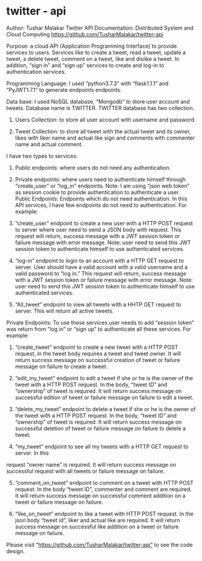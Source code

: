 # twitter - api

Author: Tushar Malakar
Twitter API Documentation:
Distributed System and Cloud Computing
https://github.com/TusharMalakar/twitter-api

Purpose: a cloud API (Application Programming Interface) to provide services to users. Services like to create a tweet, read a tweet, update a tweet, a delete tweet, comment on a tweet, like and dislike a tweet. In addition, “sign in” and “sign up” services to create and log-in to authentication services. 

Programming Language: I used “python3.7.3” with “flask1.1.1” and “PyJWT1.7.1” to generate endpoints endpoints.   

Data base: I used NoSQL database, “Mongodb” to store user account and tweets. Database name is TWITTER. TWITTER database has two collection.
1.	Users Collection: to store all user account with username and password.
 

2.	Tweet Collection: to store all tweet with the actual tweet and its owner, likes with liker name and actual like sign and comments with commenter name and actual comment.
   

   I have two types to services: 
1.	Public endpoints: where users do not need any authentication.
2.	 Private endpoints: where users need to authenticate himself through “create_user” or “log_in” endpoints. Note: I am using “json web token” as session cookie to provide authentication to authenticate a user.
Public Endpoints: Endpoints which do not need authentication. In this API services, I have few endpoints do not need to authentication. For example:
1.	“create_user” endpoint to create a new user with a HTTP POST request to server where user need to send a JSON body with request. This request will return, success message with a JWT session token or failure message with error message. 
Note: user need to send this JWT session token to authenticate himself to use authenticated services.
  
 

2.	“log-in” endpoint to login to an account with a HTTP GET request to server. User should have a valid account with a valid username and a valid password to “log in.” This request will return, success message with a JWT session token or failure message with error message.
Note: user need to send this JWT session token to authenticate himself to use authenticated services.

 

 

3.	“All_tweet” endpoint to view all tweets with a HHTP GET request to server. This will return all active tweets. 
 
Private Endpoints: To use these services user needs to add “session token” was return from “log in” or “sign up” to authenticate all these services. For example:
1.	“create_tweet” endpoint to create a new tweet with a HTTP POST request, in the tweet body requires a tweet and tweet owner. It will return success message on successful creation of tweet or failure message on failure to create a tweet.  
 
2.	“edit_my_tweet” endpoint to edit a tweet if she or he is the owner of the tweet with a HTTP POST request. In the body, “tweet ID” and “ownership” of tweet is required. It will return success message on successful edition of tweet or failure message on failure to edit a tweet.
 
3.	“delete_my_tweet” endpoint to delete a tweet if she or he is the owner of the tweet with a HTTP POST request. In the body, “tweet ID” and “ownership” of tweet is required. It will return success message on successful deletion of tweet or failure message on failure to delete a tweet.
 
4.	“my_tweet” endpoint to see all my tweets with a HTTP GET request to server. In this 
 
request “owner name” is required. It will return success message on successful request with all tweets or failure message on failure.

5.	“comment_on_tweet” endpoint to comment on a tweet with HTTP POST request. In the body “tweet ID”, commenter and comment are required. It will return success message on successful comment addition on a tweet or failure message on failure.
 
6.	“like_on_tweet” endpoint to like a tweet with HTTP POST request. In the json body “tweet id”, liker and actual like are required. It will return success message on successful like addition on a tweet or failure message on failure.
  

Please visit “https://github.com/TusharMalakar/twitter-api” to see the  code design.

